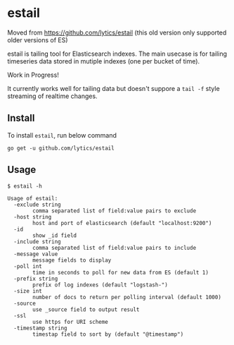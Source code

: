 # estail

Moved from https://github.com/lytics/estail (this old version only supported older versions of ES)

estail is tailing tool for Elasticsearch indexes.  The main usecase is for tailing timeseries data stored in mutiple indexes (one per bucket of time).  

Work in Progress! 

It currently works well for tailing data but doesn't suppore a `tail -f` style streaming of realtime changes.

## Install

To install `estail`, run below command

```
go get -u github.com/lytics/estail
```

## Usage

```
$ estail -h

Usage of estail:
  -exclude string
        comma separated list of field:value pairs to exclude
  -host string
        host and port of elasticsearch (default "localhost:9200")
  -id
        show _id field
  -include string
        comma separated list of field:value pairs to include
  -message value
        message fields to display
  -poll int
        time in seconds to poll for new data from ES (default 1)
  -prefix string
        prefix of log indexes (default "logstash-")
  -size int
        number of docs to return per polling interval (default 1000)
  -source
        use _source field to output result
  -ssl
        use https for URI scheme
  -timestamp string
        timestap field to sort by (default "@timestamp")
```

